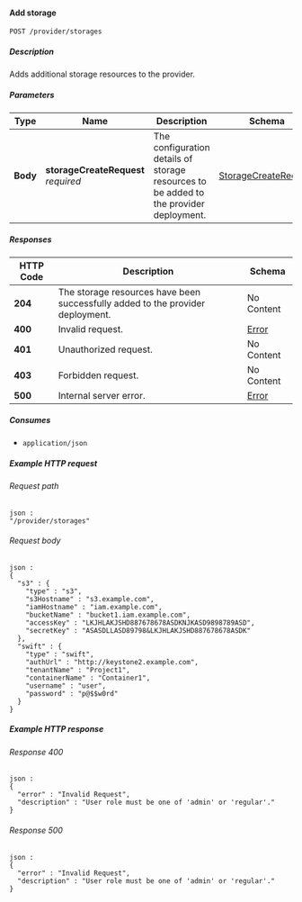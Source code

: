 
<a name="add_storage"></a>
#### Add storage
```
POST /provider/storages
```


##### Description
Adds additional storage resources to the provider.


##### Parameters

|Type|Name|Description|Schema|Default|
|---|---|---|---|---|
|**Body**|**storageCreateRequest**  <br>*required*|The configuration details of storage resources to be added to the provider deployment.|[StorageCreateRequest](../definitions/StorageCreateRequest.md#storagecreaterequest)|--|


##### Responses

|HTTP Code|Description|Schema|
|---|---|---|
|**204**|The storage resources have been successfully added to the provider deployment.|No Content|
|**400**|Invalid request.|[Error](../definitions/Error.md#error)|
|**401**|Unauthorized request.|No Content|
|**403**|Forbidden request.|No Content|
|**500**|Internal server error.|[Error](../definitions/Error.md#error)|


##### Consumes

* `application/json`


##### Example HTTP request

###### Request path
```
json :
"/provider/storages"
```


###### Request body
```
json :
{
  "s3" : {
    "type" : "s3",
    "s3Hostname" : "s3.example.com",
    "iamHostname" : "iam.example.com",
    "bucketName" : "bucket1.iam.example.com",
    "accessKey" : "LKJHLAKJSHD887678678ASDKNJKASD9898789ASD",
    "secretKey" : "ASASDLLASD89798&LKJHLAKJSHD887678678ASDK"
  },
  "swift" : {
    "type" : "swift",
    "authUrl" : "http://keystone2.example.com",
    "tenantName" : "Project1",
    "containerName" : "Container1",
    "username" : "user",
    "password" : "p@$$w0rd"
  }
}
```


##### Example HTTP response

###### Response 400
```
json :
{
  "error" : "Invalid Request",
  "description" : "User role must be one of 'admin' or 'regular'."
}
```


###### Response 500
```
json :
{
  "error" : "Invalid Request",
  "description" : "User role must be one of 'admin' or 'regular'."
}
```



